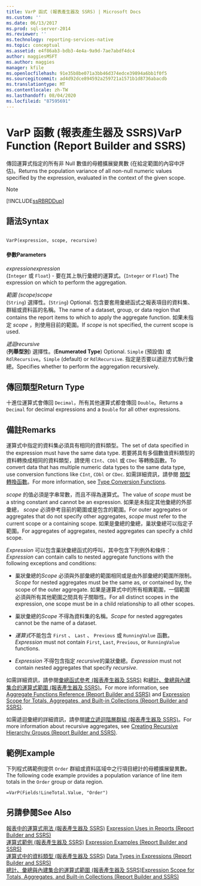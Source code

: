 ```yaml
---
title: VarP 函式 (報表產生器及 SSRS) | Microsoft Docs
ms.custom: ''
ms.date: 06/13/2017
ms.prod: sql-server-2014
ms.reviewer: ''
ms.technology: reporting-services-native
ms.topic: conceptual
ms.assetid: e4f86ab3-bdb3-4e4a-9a9d-7ae7abdf4dc4
author: maggiesMSFT
ms.author: maggies
manager: kfile
ms.openlocfilehash: 91e35b8be071a3bb46d374edce39894a6bb1f0f5
ms.sourcegitcommit: ad4d92dce894592a259721a1571b1d8736abacdb
ms.translationtype: MT
ms.contentlocale: zh-TW
ms.lasthandoff: 08/04/2020
ms.locfileid: "87595691"
---
```

# <a name="varp-function-report-builder-and-ssrs"></a><span data-ttu-id="b6030-102">VarP 函數 (報表產生器及 SSRS)</span><span class="sxs-lookup"><span data-stu-id="b6030-102">VarP Function (Report Builder and SSRS)</span></span>
  <span data-ttu-id="b6030-103">傳回運算式指定的所有非 Null 數值的母體擴展變異數 (在給定範圍的內容中評估)。</span><span class="sxs-lookup"><span data-stu-id="b6030-103">Returns the population variance of all non-null numeric values specified by the expression, evaluated in the context of the given scope.</span></span>  
  
> [!NOTE]  
>  [!INCLUDE[ssRBRDDup](../../includes/ssrbrddup-md.md)]  
  
## <a name="syntax"></a><span data-ttu-id="b6030-104">語法</span><span class="sxs-lookup"><span data-stu-id="b6030-104">Syntax</span></span>  
  
```  
  
VarP(expression, scope, recursive)  
```  
  
#### <a name="parameters"></a><span data-ttu-id="b6030-105">參數</span><span class="sxs-lookup"><span data-stu-id="b6030-105">Parameters</span></span>  
 <span data-ttu-id="b6030-106">*expression*</span><span class="sxs-lookup"><span data-stu-id="b6030-106">*expression*</span></span>  
 <span data-ttu-id="b6030-107">(`Integer` 或 `Float`) - 要在其上執行彙總的運算式。</span><span class="sxs-lookup"><span data-stu-id="b6030-107">(`Integer` or `Float`) The expression on which to perform the aggregation.</span></span>  
  
 <span data-ttu-id="b6030-108">*範圍 (scope)*</span><span class="sxs-lookup"><span data-stu-id="b6030-108">*scope*</span></span>  
 <span data-ttu-id="b6030-109">(`String`) 選擇性。</span><span class="sxs-lookup"><span data-stu-id="b6030-109">(`String`) Optional.</span></span> <span data-ttu-id="b6030-110">包含要套用彙總函式之報表項目的資料集、群組或資料區的名稱。</span><span class="sxs-lookup"><span data-stu-id="b6030-110">The name of a dataset, group, or data region that contains the report items to which to apply the aggregate function.</span></span> <span data-ttu-id="b6030-111">如果未指定 *scope* ，則使用目前的範圍。</span><span class="sxs-lookup"><span data-stu-id="b6030-111">If *scope* is not specified, the current scope is used.</span></span>  
  
 <span data-ttu-id="b6030-112">*遞迴*</span><span class="sxs-lookup"><span data-stu-id="b6030-112">*recursive*</span></span>  
 <span data-ttu-id="b6030-113">(**列舉型別**) 選擇性。</span><span class="sxs-lookup"><span data-stu-id="b6030-113">(**Enumerated Type**) Optional.</span></span> <span data-ttu-id="b6030-114">`Simple` (預設值) 或 `RdlRecursive`。</span><span class="sxs-lookup"><span data-stu-id="b6030-114">`Simple` (default) or `RdlRecursive`.</span></span> <span data-ttu-id="b6030-115">指定是否要以遞迴方式執行彙總。</span><span class="sxs-lookup"><span data-stu-id="b6030-115">Specifies whether to perform the aggregation recursively.</span></span>  
  
## <a name="return-type"></a><span data-ttu-id="b6030-116">傳回類型</span><span class="sxs-lookup"><span data-stu-id="b6030-116">Return Type</span></span>  
 <span data-ttu-id="b6030-117">十進位運算式會傳回 `Decimal`，所有其他運算式都會傳回 `Double`。</span><span class="sxs-lookup"><span data-stu-id="b6030-117">Returns a `Decimal` for decimal expressions and a `Double` for all other expressions.</span></span>  
  
## <a name="remarks"></a><span data-ttu-id="b6030-118">備註</span><span class="sxs-lookup"><span data-stu-id="b6030-118">Remarks</span></span>  
 <span data-ttu-id="b6030-119">運算式中指定的資料集必須具有相同的資料類型。</span><span class="sxs-lookup"><span data-stu-id="b6030-119">The set of data specified in the expression must have the same data type.</span></span> <span data-ttu-id="b6030-120">若要將具有多個數值資料類型的資料轉換成相同的資料類型，請使用 `CInt`、`CDbl` 或 `CDec` 等轉換函數。</span><span class="sxs-lookup"><span data-stu-id="b6030-120">To convert data that has multiple numeric data types to the same data type, use conversion functions like `CInt`, `CDbl` or `CDec`.</span></span> <span data-ttu-id="b6030-121">如需詳細資訊，請參閱 [類型轉換函數](https://go.microsoft.com/fwlink/?LinkId=96142)。</span><span class="sxs-lookup"><span data-stu-id="b6030-121">For more information, see [Type Conversion Functions](https://go.microsoft.com/fwlink/?LinkId=96142).</span></span>  
  
 <span data-ttu-id="b6030-122">*scope* 的值必須是字串常數，而且不得為運算式。</span><span class="sxs-lookup"><span data-stu-id="b6030-122">The value of *scope* must be a string constant and cannot be an expression.</span></span> <span data-ttu-id="b6030-123">如果是未指定其他彙總的外部彙總， *scope* 必須參考目前的範圍或是包含的範圍。</span><span class="sxs-lookup"><span data-stu-id="b6030-123">For outer aggregates or aggregates that do not specify other aggregates, *scope* must refer to the current scope or a containing scope.</span></span> <span data-ttu-id="b6030-124">如果是彙總的彙總，巢狀彙總可以指定子範圍。</span><span class="sxs-lookup"><span data-stu-id="b6030-124">For aggregates of aggregates, nested aggregates can specify a child scope.</span></span>  
  
 <span data-ttu-id="b6030-125">*Expression* 可以包含巢狀彙總函式的呼叫，其中包含下列例外和條件：</span><span class="sxs-lookup"><span data-stu-id="b6030-125">*Expression* can contain calls to nested aggregate functions with the following exceptions and conditions:</span></span>  
  
-   <span data-ttu-id="b6030-126">巢狀彙總的*Scope* 必須與外部彙總的範圍相同或是由外部彙總的範圍所限制。</span><span class="sxs-lookup"><span data-stu-id="b6030-126">*Scope* for nested aggregates must be the same as, or contained by, the scope of the outer aggregate.</span></span> <span data-ttu-id="b6030-127">如果是運算式中的所有相異範圍，一個範圍必須與所有其他範圍之間具有子關聯性。</span><span class="sxs-lookup"><span data-stu-id="b6030-127">For all distinct scopes in the expression, one scope must be in a child relationship to all other scopes.</span></span>  
  
-   <span data-ttu-id="b6030-128">巢狀彙總的*Scope* 不得為資料集的名稱。</span><span class="sxs-lookup"><span data-stu-id="b6030-128">*Scope* for nested aggregates cannot be the name of a dataset.</span></span>  
  
-   <span data-ttu-id="b6030-129">*運算式*不能包含 `First` 、 `Last` 、 `Previous` 或 `RunningValue` 函數。</span><span class="sxs-lookup"><span data-stu-id="b6030-129">*Expression* must not contain `First`, `Last`, `Previous`, or `RunningValue` functions.</span></span>  
  
-   <span data-ttu-id="b6030-130">*Expression* 不得包含指定 *recursive*的巢狀彙總。</span><span class="sxs-lookup"><span data-stu-id="b6030-130">*Expression* must not contain nested aggregates that specify *recursive*.</span></span>  
  
 <span data-ttu-id="b6030-131">如需詳細資訊，請參閱[彙總函式參考 &#40;報表產生器及 SSRS&#41;](report-builder-functions-aggregate-functions-reference.md) 和[總計、彙總與內建集合的運算式範圍 &#40;報表產生器及 SSRS&#41;](expression-scope-for-totals-aggregates-and-built-in-collections.md)。</span><span class="sxs-lookup"><span data-stu-id="b6030-131">For more information, see [Aggregate Functions Reference &#40;Report Builder and SSRS&#41;](report-builder-functions-aggregate-functions-reference.md) and [Expression Scope for Totals, Aggregates, and Built-in Collections &#40;Report Builder and SSRS&#41;](expression-scope-for-totals-aggregates-and-built-in-collections.md).</span></span>  
  
 <span data-ttu-id="b6030-132">如需遞迴彙總的詳細資訊，請參閱[建立遞迴階層群組 &#40;報表產生器及 SSRS&#41;](creating-recursive-hierarchy-groups-report-builder-and-ssrs.md)。</span><span class="sxs-lookup"><span data-stu-id="b6030-132">For more information about recursive aggregates, see [Creating Recursive Hierarchy Groups &#40;Report Builder and SSRS&#41;](creating-recursive-hierarchy-groups-report-builder-and-ssrs.md).</span></span>  
  
## <a name="example"></a><span data-ttu-id="b6030-133">範例</span><span class="sxs-lookup"><span data-stu-id="b6030-133">Example</span></span>  
 <span data-ttu-id="b6030-134">下列程式碼範例提供 `Order` 群組或資料區域中之行項目總計的母體擴展變異數。</span><span class="sxs-lookup"><span data-stu-id="b6030-134">The following code example provides a population variance of line item totals in the `Order` group or data region.</span></span>  
  
```  
=VarP(Fields!LineTotal.Value, "Order")  
```  
  
## <a name="see-also"></a><span data-ttu-id="b6030-135">另請參閱</span><span class="sxs-lookup"><span data-stu-id="b6030-135">See Also</span></span>  
 <span data-ttu-id="b6030-136">[報表中的運算式用法 &#40;報表產生器及 SSRS&#41;](expression-uses-in-reports-report-builder-and-ssrs.md) </span><span class="sxs-lookup"><span data-stu-id="b6030-136">[Expression Uses in Reports &#40;Report Builder and SSRS&#41;](expression-uses-in-reports-report-builder-and-ssrs.md) </span></span>  
 <span data-ttu-id="b6030-137">[運算式範例 &#40;報表產生器及 SSRS&#41;](expression-examples-report-builder-and-ssrs.md) </span><span class="sxs-lookup"><span data-stu-id="b6030-137">[Expression Examples &#40;Report Builder and SSRS&#41;](expression-examples-report-builder-and-ssrs.md) </span></span>  
 <span data-ttu-id="b6030-138">[運算式中的資料類型 &#40;報表產生器及 SSRS&#41;](expressions-report-builder-and-ssrs.md) </span><span class="sxs-lookup"><span data-stu-id="b6030-138">[Data Types in Expressions &#40;Report Builder and SSRS&#41;](expressions-report-builder-and-ssrs.md) </span></span>  
 [<span data-ttu-id="b6030-139">總計、彙總與內建集合的運算式範圍 &#40;報表產生器及 SSRS&#41;</span><span class="sxs-lookup"><span data-stu-id="b6030-139">Expression Scope for Totals, Aggregates, and Built-in Collections &#40;Report Builder and SSRS&#41;</span></span>](expression-scope-for-totals-aggregates-and-built-in-collections.md)  
  
  
